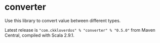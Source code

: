 converter
=========

Use this library to convert value between different types.

Latest release is `"com.ckkloverdos" % "converter" % "0.5.0"` from Maven Central,
compiled with Scala 2.9.1.
